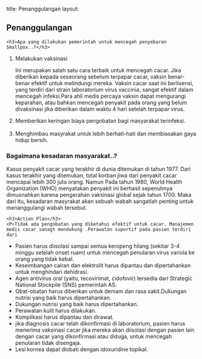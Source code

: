 title: Penanggulangan
layout:
<h2>Penanggulangan</h2>
	
    <h3>Apa yang dilakukan pemerintah untuk mencegah penyebaran Smallpox..?</h3>
 <ol>
 	<li>Melakukan vaksinasi</li>
 	<p>Ini merupakan salah satu cara terbaik untuk mencegah cacar. Jika diberikan kepada seseorang sebelum terpapar cacar, vaksin benar-benar efektif untuk melindungi mereka. Vaksin cacar saat ini berlisensi, yang terdiri dari strain laboratorium virus vaccinia, sangat efektif dalam mencegah infeksi.Para ahli medis percaya vaksin dapat mengurangi keparahan, atau bahkan mencegah penyakit pada orang yang belum divaksinasi jika diberikan dalam waktu 4 hari setelah terpapar virus.</p>
 	<li>Memberikan keringan biaya pengobatan bagi masyarakat terinfeksi.</li> <br>
 	<li>Menghimbau masyrakat untuk lebih berhati-hati dan membiasakan gaya hidup bersih.</li>
 </ol>
    <h3>Bagaimana kesadaran masyarakat..?</h3>
    <p>Kasus penyakit cacar yang terakhir di dunia ditemukan di tahun 1977. Dari kasus terakhir yang ditemukan, total korban jiwa dari penyakit cacar mencapai  lebih 300 juta orang. Namun Pada tahun 1980, World Health Organization (WHO) menyatakan penyakit ini berhasil sepenuhnya dimusnahkan karena pengerahan vaksinasi global sejak tahun 1700. Maka dari itu, kesadaran masyrakat akan sebuah wabah sangatlah penting untuk menanggulangi wabah tersebut.</p>
    
    <h3>Action Plan</h3>
	<P>Tidak ada pengobatan yang diketahui efektif untuk cacar. Manajemen medis cacar sanagt mendukung .Perawatan suportif pada pasien terdiri dari
<ul>
	<li>Pasien harus diisolasi sampai semua keropeng hilang (sekitar 3-4 minggu setelah onset ruam) untuk mencegah penularan virus variola ke orang yang tidak kebal.</li>
	<li>Keseimbangan cairan dan elektrolit harus dipantau dan dipertahankan untuk menghindari dehidrasi.</li>
	<li>Agen antivirus oral (yaitu, tecovirimat, cidofovir) tersedia dari Strategic National Stockpile (SNS) pemerintah AS.</li>
	<li>Obat-obatan harus diberikan untuk demam dan rasa sakit.Dukungan nutrisi yang baik harus dipertahankan.</li>
	<li>Dukungan nutrisi yang baik harus dipertahankan. </li>
	<li>Perawatan kulit harus dilakukan.</li>
	<li>Komplikasi harus dipantau dan dirawat.</li>
	<li> jika diagnosis cacar telah dikonfirmasi di laboratorium, pasien harus menerima vaksinasi cacar jika mereka akan diisolasi dengan pasien lain dengan cacar yang dikonfirmasi atau diduga, untuk mencegah penularan tidak disengaja.</li>
	<li>Lesi kornea dapat diobati dengan idoxuridine topikal.</li></ul>